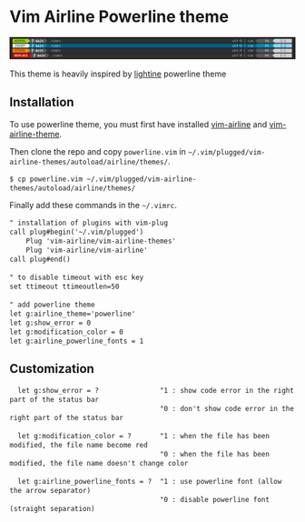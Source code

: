 # Vim Airline Powerline theme 

![](airline-powerline-theme.png)

This theme is heavily inspired by [lightine](https://github.com/itchyny/lightline.vim) powerline theme

## Installation

To use powerline theme, you must first have installed [vim-airline](https://github.com/vim-airline/vim-airline) and [vim-airline-theme](https://github.com/vim-airline/vim-airline-themes).

Then clone the repo and copy ```powerline.vim``` in ```~/.vim/plugged/vim-airline-themes/autoload/airline/themes/```.
```shell script
$ cp powerline.vim ~/.vim/plugged/vim-airline-themes/autoload/airline/themes/
```

Finally add these commands in the ```~/.vimrc```.
```vim
" installation of plugins with vim-plug
call plug#begin('~/.vim/plugged')
    Plug 'vim-airline/vim-airline-themes'
    Plug 'vim-airline/vim-airline'
call plug#end()

" to disable timeout with esc key
set ttimeout ttimeoutlen=50

" add powerline theme
let g:airline_theme='powerline'
let g:show_error = 0
let g:modification_color = 0
let g:airline_powerline_fonts = 1
```

## Customization
```vim
  let g:show_error = ?               "1 : show code error in the right part of the status bar 
                                     "0 : don't show code error in the right part of the status bar

  let g:modification_color = ?       "1 : when the file has been modified, the file name become red
                                     "0 : when the file has been modified, the file name doesn't change color

  let g:airline_powerline_fonts = ?  "1 : use powerline font (allow the arrow separator)
                                     "0 : disable powerline font (straight separation)
```

